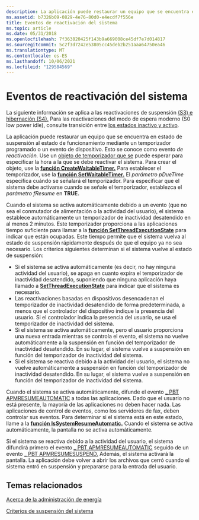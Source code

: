 ```yaml
---
description: La aplicación puede restaurar un equipo que se encuentra en estado de suspensión al estado de funcionamiento mediante un temporizador programado o un evento de dispositivo.
ms.assetid: b7326b09-0829-4e76-80d0-e4ecdf7f556e
title: Eventos de reactivación del sistema
ms.topic: article
ms.date: 05/31/2018
ms.openlocfilehash: 7f363820425f143b9a669008ce45df7e7d014817
ms.sourcegitcommit: 5c2f3d7242e53805cc45deb2b251aaa64750ea46
ms.translationtype: MT
ms.contentlocale: es-ES
ms.lasthandoff: 10/06/2021
ms.locfileid: "129584569"
---
```

# <a name="system-wake-up-events"></a>Eventos de reactivación del sistema

La siguiente información se aplica a las reactivaciones de suspensión [(S3) e hibernación (S4).](/windows-hardware/drivers/kernel/system-sleeping-states) Para las reactivaciones del modo de espera moderno (S0 low power idle), consulte transición entre [los estados inactivo y activo](/windows-hardware/design/device-experiences/transitioning-between-idle-and-active-states).

La aplicación puede restaurar un equipo que se encuentra en estado de suspensión al estado de funcionamiento mediante un temporizador programado o un evento de dispositivo. Esto se conoce como evento *de reactivación.* Use un [objeto de temporizador que se](/windows/desktop/Sync/waitable-timer-objects) puede esperar para especificar la hora a la que se debe reactivar el sistema. Para crear el objeto, use la [**función CreateWaitableTimer.**](/windows/win32/api/synchapi/nf-synchapi-createwaitabletimerw) Para establecer el temporizador, use la [**función SetWaitableTimer.**](/windows/desktop/api/synchapi/nf-synchapi-setwaitabletimer) El *parámetro pDueTime* especifica cuándo se señalará el temporizador. Para especificar que el sistema debe activarse cuando se señale el temporizador, establezca el *parámetro fResume* en **TRUE.**

Cuando el sistema se activa automáticamente debido a un evento (que no sea el conmutador de alimentación o la actividad del usuario), el sistema establece automáticamente un temporizador de inactividad desatendido en al menos 2 minutos. Este temporizador proporciona a las aplicaciones tiempo suficiente para llamar a la [**función SetThreadExecutionState**](/windows/desktop/api/Winbase/nf-winbase-setthreadexecutionstate) para indicar que están ocupadas. Este tiempo permite que el sistema vuelva al estado de suspensión rápidamente después de que el equipo ya no sea necesario. Los criterios siguientes determinan si el sistema vuelve al estado de suspensión:

-   Si el sistema se activa automáticamente (es decir, no hay ninguna actividad del usuario), se apaga en cuanto expira el temporizador de inactividad desatendido, suponiendo que ninguna aplicación haya llamado a [**SetThreadExecutionState**](/windows/desktop/api/Winbase/nf-winbase-setthreadexecutionstate) para indicar que el sistema es necesario.
-   Las reactivaciones basadas en dispositivos desencadenan el temporizador de inactividad desatendido de forma predeterminada, a menos que el controlador del dispositivo indique la presencia del usuario. Si el controlador indica la presencia del usuario, se usa el temporizador de inactividad del sistema.
-   Si el sistema se activa automáticamente, pero el usuario proporciona una nueva entrada mientras se controla el evento, el sistema no vuelve automáticamente a la suspensión en función del temporizador de inactividad desatendido. En su lugar, el sistema vuelve a suspensión en función del temporizador de inactividad del sistema.
-   Si el sistema se reactiva debido a la actividad del usuario, el sistema no vuelve automáticamente a suspensión en función del temporizador de inactividad desatendido. En su lugar, el sistema vuelve a suspensión en función del temporizador de inactividad del sistema.

Cuando el sistema se activa automáticamente, difunde el evento [ \_ PBT APMRESUMEAUTOMATIC](pbt-apmresumeautomatic.md) a todas las aplicaciones. Dado que el usuario no está presente, la mayoría de las aplicaciones no deben hacer nada. Las aplicaciones de control de eventos, como los servidores de fax, deben controlar sus eventos. Para determinar si el sistema está en este estado, llame a la [**función IsSystemResumeAutomatic.**](/windows/desktop/api/Winbase/nf-winbase-issystemresumeautomatic) Cuando el sistema se activa automáticamente, la pantalla no se activa automáticamente.

Si el sistema se reactiva debido a la actividad del usuario, el sistema difundirá primero el evento [ \_ PBT APMRESUMEAUTOMATIC](pbt-apmresumeautomatic.md) seguido de un evento [ \_ PBT APMRESUMESUSPEND.](pbt-apmresumesuspend.md) Además, el sistema activará la pantalla. La aplicación debe volver a abrir los archivos que cerró cuando el sistema entró en suspensión y prepararse para la entrada del usuario.

## <a name="related-topics"></a>Temas relacionados

<dl> <dt>

[Acerca de la administración de energía](about-power-management.md)
</dt> <dt>

[Criterios de suspensión del sistema](system-sleep-criteria.md)
</dt> </dl>

 

 

